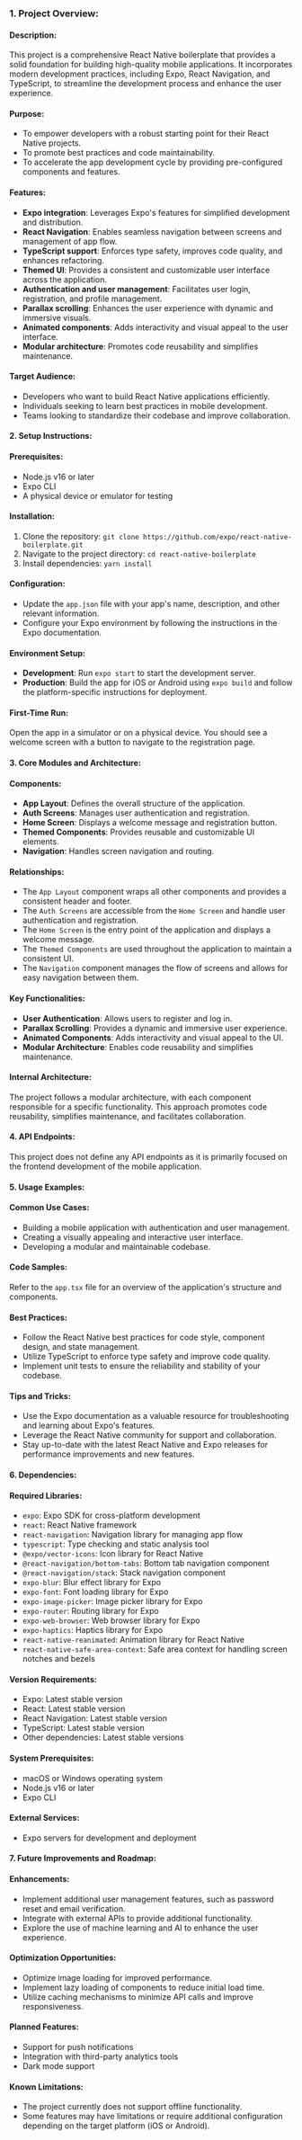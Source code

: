 ### 1. **Project Overview:**

#### **Description**:
This project is a comprehensive React Native boilerplate that provides a solid foundation for building high-quality mobile applications. It incorporates modern development practices, including Expo, React Navigation, and TypeScript, to streamline the development process and enhance the user experience.

#### **Purpose**:
- To empower developers with a robust starting point for their React Native projects.
- To promote best practices and code maintainability.
- To accelerate the app development cycle by providing pre-configured components and features.

#### **Features**:
- **Expo integration**: Leverages Expo's features for simplified development and distribution.
- **React Navigation**: Enables seamless navigation between screens and management of app flow.
- **TypeScript support**: Enforces type safety, improves code quality, and enhances refactoring.
- **Themed UI**: Provides a consistent and customizable user interface across the application.
- **Authentication and user management**: Facilitates user login, registration, and profile management.
- **Parallax scrolling**: Enhances the user experience with dynamic and immersive visuals.
- **Animated components**: Adds interactivity and visual appeal to the user interface.
- **Modular architecture**: Promotes code reusability and simplifies maintenance.

#### **Target Audience**:
- Developers who want to build React Native applications efficiently.
- Individuals seeking to learn best practices in mobile development.
- Teams looking to standardize their codebase and improve collaboration.

#### 2. **Setup Instructions:**

#### **Prerequisites**:
- Node.js v16 or later
- Expo CLI
- A physical device or emulator for testing

#### **Installation**:
1. Clone the repository: `git clone https://github.com/expo/react-native-boilerplate.git`
2. Navigate to the project directory: `cd react-native-boilerplate`
3. Install dependencies: `yarn install`

#### **Configuration**:
- Update the `app.json` file with your app's name, description, and other relevant information.
- Configure your Expo environment by following the instructions in the Expo documentation.

#### **Environment Setup**:
- **Development**: Run `expo start` to start the development server.
- **Production**: Build the app for iOS or Android using `expo build` and follow the platform-specific instructions for deployment.

#### **First-Time Run**:
Open the app in a simulator or on a physical device. You should see a welcome screen with a button to navigate to the registration page.

#### 3. **Core Modules and Architecture:**

#### **Components**:
- **App Layout**: Defines the overall structure of the application.
- **Auth Screens**: Manages user authentication and registration.
- **Home Screen**: Displays a welcome message and registration button.
- **Themed Components**: Provides reusable and customizable UI elements.
- **Navigation**: Handles screen navigation and routing.

#### **Relationships**:
- The `App Layout` component wraps all other components and provides a consistent header and footer.
- The `Auth Screens` are accessible from the `Home Screen` and handle user authentication and registration.
- The `Home Screen` is the entry point of the application and displays a welcome message.
- The `Themed Components` are used throughout the application to maintain a consistent UI.
- The `Navigation` component manages the flow of screens and allows for easy navigation between them.

#### **Key Functionalities**:
- **User Authentication**: Allows users to register and log in.
- **Parallax Scrolling**: Provides a dynamic and immersive user experience.
- **Animated Components**: Adds interactivity and visual appeal to the UI.
- **Modular Architecture**: Enables code reusability and simplifies maintenance.

#### **Internal Architecture**:
The project follows a modular architecture, with each component responsible for a specific functionality. This approach promotes code reusability, simplifies maintenance, and facilitates collaboration.

#### 4. **API Endpoints**:

This project does not define any API endpoints as it is primarily focused on the frontend development of the mobile application.

#### 5. **Usage Examples:**

#### **Common Use Cases**:
- Building a mobile application with authentication and user management.
- Creating a visually appealing and interactive user interface.
- Developing a modular and maintainable codebase.

#### **Code Samples**:
Refer to the `app.tsx` file for an overview of the application's structure and components.

#### **Best Practices**:
- Follow the React Native best practices for code style, component design, and state management.
- Utilize TypeScript to enforce type safety and improve code quality.
- Implement unit tests to ensure the reliability and stability of your codebase.

#### **Tips and Tricks**:
- Use the Expo documentation as a valuable resource for troubleshooting and learning about Expo's features.
- Leverage the React Native community for support and collaboration.
- Stay up-to-date with the latest React Native and Expo releases for performance improvements and new features.

#### 6. **Dependencies:**

#### **Required Libraries**:
- `expo`: Expo SDK for cross-platform development
- `react`: React Native framework
- `react-navigation`: Navigation library for managing app flow
- `typescript`: Type checking and static analysis tool
- `@expo/vector-icons`: Icon library for React Native
- `@react-navigation/bottom-tabs`: Bottom tab navigation component
- `@react-navigation/stack`: Stack navigation component
- `expo-blur`: Blur effect library for Expo
- `expo-font`: Font loading library for Expo
- `expo-image-picker`: Image picker library for Expo
- `expo-router`: Routing library for Expo
- `expo-web-browser`: Web browser library for Expo
- `expo-haptics`: Haptics library for Expo
- `react-native-reanimated`: Animation library for React Native
- `react-native-safe-area-context`: Safe area context for handling screen notches and bezels

#### **Version Requirements**:
- Expo: Latest stable version
- React: Latest stable version
- React Navigation: Latest stable version
- TypeScript: Latest stable version
- Other dependencies: Latest stable versions

#### **System Prerequisites**:
- macOS or Windows operating system
- Node.js v16 or later
- Expo CLI

#### **External Services**:
- Expo servers for development and deployment

#### 7. **Future Improvements and Roadmap:**

#### **Enhancements**:
- Implement additional user management features, such as password reset and email verification.
- Integrate with external APIs to provide additional functionality.
- Explore the use of machine learning and AI to enhance the user experience.

#### **Optimization Opportunities**:
- Optimize image loading for improved performance.
- Implement lazy loading of components to reduce initial load time.
- Utilize caching mechanisms to minimize API calls and improve responsiveness.

#### **Planned Features**:
- Support for push notifications
- Integration with third-party analytics tools
- Dark mode support

#### **Known Limitations**:
- The project currently does not support offline functionality.
- Some features may have limitations or require additional configuration depending on the target platform (iOS or Android).
